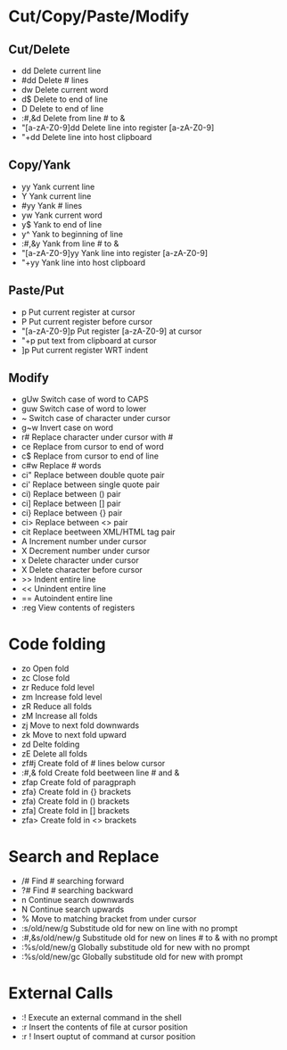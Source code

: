 # Cut/Copy/Paste/Modify

## Cut/Delete
+ dd Delete current line
+ \#dd Delete # lines
+ dw Delete current word
+ d$ Delete to end of line
+ D Delete to end of line
+ :#,&d Delete from line # to &
+ "[a-zA-Z0-9]dd Delete line into register [a-zA-Z0-9]
+ "+dd Delete line into host clipboard

## Copy/Yank
+ yy Yank current line
+ Y Yank current line
+ \#yy Yank # lines
+ yw Yank current word
+ y$ Yank to end of line
+ y^ Yank to beginning of line
+ :#,&y Yank from line # to &
+ "[a-zA-Z0-9]yy Yank line into register [a-zA-Z0-9]
+ "+yy Yank line into host clipboard

## Paste/Put
+ p Put current register at cursor
+ P Put current register before cursor
+ "[a-zA-Z0-9]p Put register [a-zA-Z0-9] at cursor
+ "+p put text from clipboard at cursor
+ ]p Put current register WRT indent

## Modify
+ gUw Switch case of word to CAPS
+ guw Switch case of word to lower
+ ~ Switch case of character under cursor
+ g~w Invert case on word
+ r# Replace character under cursor with #
+ ce Replace from cursor to end of word
+ c$ Replace from cursor to end of line
+ c#w Replace # words
+ ci" Replace between double quote pair
+ ci' Replace between single quote pair
+ ci) Replace between () pair
+ ci] Replace between [] pair
+ ci} Replace between {} pair
+ ci> Replace between <> pair
+ cit Replace beetween XML/HTML tag pair
+ <ctrl>A Increment number under cursor
+ <ctrl>X Decrement number under cursor
+ x Delete character under cursor
+ X Delete character before cursor
+ \>\> Indent entire line
+ << Unindent entire line
+ == Autoindent entire line
+ :reg View contents of registers

# Code folding
+ zo Open fold
+ zc Close fold
+ zr Reduce fold level
+ zm Increase fold level
+ zR Reduce all folds
+ zM Increase all folds
+ zj Move to next fold downwards
+ zk Move to next fold upward
+ zd Delte folding
+ zE Delete all folds
+ zf#j Create fold of # lines below cursor
+ :#,& fold Create fold beetween line # and &
+ zfap Create fold of paragpraph
+ zfa} Create fold in {} brackets
+ zfa) Create fold in () brackets
+ zfa] Create fold in [] brackets
+ zfa> Create fold in <> brackets

# Search and Replace
+ /# Find # searching forward
+ ?# Find # searching backward
+ n Continue search downwards
+ N Continue search upwards
+ % Move to matching bracket from under cursor
+ :s/old/new/g Substitude old for new on line with no prompt
+ :#,&s/old/new/g Substitude old for new on lines # to & with no prompt
+ :%s/old/new/g Globally substitude old for new with no prompt
+ :%s/old/new/gc Globally substitude old for new with prompt

# External Calls
+ :! <command> Execute an external command in the shell
+ :r <file> Insert the contents of file at cursor position
+ :r !<command> Insert ouptut of command at cursor position
